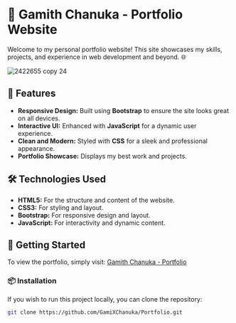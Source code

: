 # 💼 Gamith Chanuka - Portfolio Website

Welcome to my personal portfolio website! This site showcases my skills, projects, and experience in web development and beyond. 🌐

![2422655 copy 24](https://github.com/user-attachments/assets/b11d6d88-95bb-41f6-9b23-e2fbb760f89b)


## 🌟 Features

- **Responsive Design:** Built using **Bootstrap** to ensure the site looks great on all devices.
- **Interactive UI:** Enhanced with **JavaScript** for a dynamic user experience.
- **Clean and Modern:** Styled with **CSS** for a sleek and professional appearance.
- **Portfolio Showcase:** Displays my best work and projects.

## 🛠️ Technologies Used

- **HTML5:** For the structure and content of the website.
- **CSS3:** For styling and layout.
- **Bootstrap:** For responsive design and layout.
- **JavaScript:** For interactivity and dynamic content.

## 🚀 Getting Started

To view the portfolio, simply visit: [Gamith Chanuka - Portfolio](https://gamithchanuka.online/)

### 📦 Installation

If you wish to run this project locally, you can clone the repository:

```bash
git clone https://github.com/GamiXChanuka/Portfolio.git
